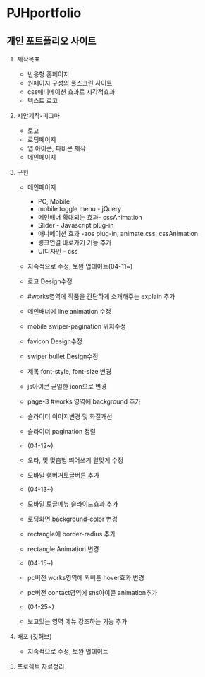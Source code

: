 # PJHportfolio
## 개인 포트폴리오 사이트
1. 제작목표
    - 반응형 홈페이지
    - 원페이지 구성의 풀스크린 사이트
    - css애니메이션 효과로 시각적효과
    - 텍스트 로고

2. 시안제작-피그마
    - 로고
    - 로딩페이지
    - 앱 아이콘, 파비콘 제작
    - 메인페이지

3. 구현
    - 메인페이지
        - PC, Mobile
        - mobile toggle menu - jQuery
        - 메인배너 확대되는 효과- cssAnimation
        - Slider - Javascript plug-in
        - 애니메이션 효과 -aos plug-in, animate.css, cssAnimation
        - 링크연결 바로가기 기능 추가
        - UI디자인 - css

    - 지속적으로 수정, 보완 업데이트(04-11~)       
    - 로고 Design수정
    - #works영역에 작품을 간단하게 소개해주는 explain 추가
    - 메인배너에 line animation 수정
    - mobile swiper-pagination 위치수정
    - favicon Design수정
    - swiper bullet Design수정
    - 제목 font-style, font-size 변경
    - js아이콘 균일한 icon으로 변경
    - page-3 #works 영역에 background 추가
    - 슬라이더 이미지변경 및 화질개선
    - 슬라이더 pagination 정렬
    - (04-12~)
    - 오타, 및 맞춤법 띄어쓰기 알맞게 수정
    - 모바일 햄버거토글버튼 추가
    - (04-13~)
    - 모바일 토글메뉴 슬라이드효과 추가
    - 로딩화면 background-color 변경
    - rectangle에 border-radius 추가
    - rectangle Animation 변경
    - (04-15~)
    - pc버전 works영역에 퀵버튼 hover효과 변경
    - pc버전 contact영역에 sns아이콘 animation추가
    - (04-25~)
    - 보고있는 영역 메뉴 강조하는 기능 추가



    

4. 배포 (깃허브)
    - 지속적으로 수정, 보완 업데이트

5. 프로젝트 자료정리
